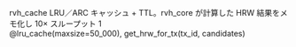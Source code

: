 rvh_cache	LRU／ARC キャッシュ + TTL。rvh_core が計算した HRW 結果をメモ化し 10× スループット	1	
@lru_cache(maxsize=50_000), get_hrw_for_tx(tx_id, candidates)